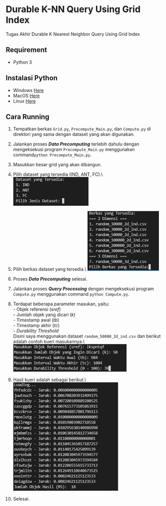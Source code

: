 
# Durable K-NN Query Using Grid Index
Tugas Akhir Durable K Nearest Neighbor Query Using Grid Index

## Requirement

 - Python 3

## Instalasi Python

 - Windows [Here](https://realpython.com/installing-python/#how-to-install-python-on-windows)
 - MacOS [Here](https://realpython.com/installing-python/#how-to-install-python-on-macos)
 - Linux [Here](https://realpython.com/installing-python/#how-to-install-python-on-linux)

## Cara Running

 1. Tempatkan berkas `Grid.py`, `Precompute_Main.py`, dan `Compute.py` di direktori yang sama dengan dataset yang akan digunakan.
 2. Jalankan proses ***Data Precomputing*** terlebih dahulu dengan mengeksekusi program `Precompute_Main.py` menggunakan command`python Precompute_Main.py`.
 3. Masukkan besar grid yang akan dibangun.
 4. Pilih dataset yang tersedia (IND, ANT, FC).\\
 ![Dataset yang tersedia](https://raw.githubusercontent.com/Armunz/TA_Durable_KNN_Query/main/images/dataset%20yang%20tersedia.PNG)
 
 
 
 5. Pilih berkas dataset yang tersedia.\\
 ![enter image description here](https://raw.githubusercontent.com/Armunz/TA_Durable_KNN_Query/main/images/berkas%20yang%20tersedia.PNG)
 
 
 
 6. Proses ***Data Precomputing*** selesai.
 7. Jalankan proses ***Query Processing*** dengan mengeksekusi program `Compute.py` menggunakan command `python Compute.py`.
 8. Terdapat beberapa parameter masukan, yaitu:\
		 - Objek referensi (*sref*)\
		 - Jumlah objek yang dicari (*k*)\
		 - Timestamp awal (*tb*)\
		 - Timestamp akhir (*tc*)\
		 - *Durability Threshold*\
Disini saya menggunakan dataset `random_50000_2d_ind.csv` dan berikut adalah contoh kueri masukannya.\\
![Contoh kueri masukan](https://raw.githubusercontent.com/Armunz/TA_Durable_KNN_Query/main/images/contoh%20masukan%20query%20processing.PNG)

 
 9. Hasil kueri adalah sebagai berikut.\\
 ![Contoh hasil kueri](https://raw.githubusercontent.com/Armunz/TA_Durable_KNN_Query/main/images/contoh%20hasil%20query%20processing.PNG)
 
 
 10. Selesai.

